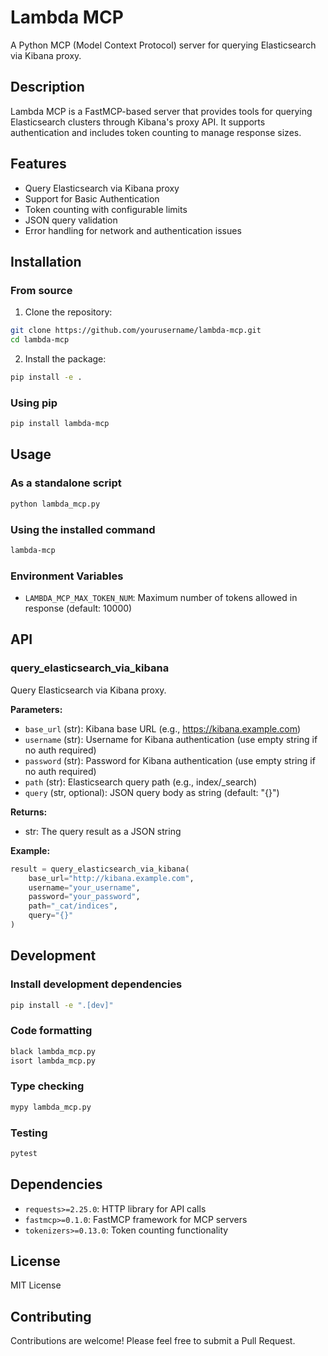 # Lambda MCP

A Python MCP (Model Context Protocol) server for querying Elasticsearch via Kibana proxy.

## Description

Lambda MCP is a FastMCP-based server that provides tools for querying Elasticsearch clusters through Kibana's proxy API. It supports authentication and includes token counting to manage response sizes.

## Features

- Query Elasticsearch via Kibana proxy
- Support for Basic Authentication
- Token counting with configurable limits
- JSON query validation
- Error handling for network and authentication issues

## Installation

### From source

1. Clone the repository:
```bash
git clone https://github.com/yourusername/lambda-mcp.git
cd lambda-mcp
```

2. Install the package:
```bash
pip install -e .
```

### Using pip

```bash
pip install lambda-mcp
```

## Usage

### As a standalone script

```bash
python lambda_mcp.py
```

### Using the installed command

```bash
lambda-mcp
```

### Environment Variables

- `LAMBDA_MCP_MAX_TOKEN_NUM`: Maximum number of tokens allowed in response (default: 10000)

## API

### query_elasticsearch_via_kibana

Query Elasticsearch via Kibana proxy.

**Parameters:**
- `base_url` (str): Kibana base URL (e.g., https://kibana.example.com)
- `username` (str): Username for Kibana authentication (use empty string if no auth required)
- `password` (str): Password for Kibana authentication (use empty string if no auth required)
- `path` (str): Elasticsearch query path (e.g., index/_search)
- `query` (str, optional): JSON query body as string (default: "{}")

**Returns:**
- str: The query result as a JSON string

**Example:**
```python
result = query_elasticsearch_via_kibana(
    base_url="http://kibana.example.com",
    username="your_username",
    password="your_password",
    path="_cat/indices",
    query="{}"
)
```

## Development

### Install development dependencies

```bash
pip install -e ".[dev]"
```

### Code formatting

```bash
black lambda_mcp.py
isort lambda_mcp.py
```

### Type checking

```bash
mypy lambda_mcp.py
```

### Testing

```bash
pytest
```

## Dependencies

- `requests>=2.25.0`: HTTP library for API calls
- `fastmcp>=0.1.0`: FastMCP framework for MCP servers
- `tokenizers>=0.13.0`: Token counting functionality

## License

MIT License

## Contributing

Contributions are welcome! Please feel free to submit a Pull Request.